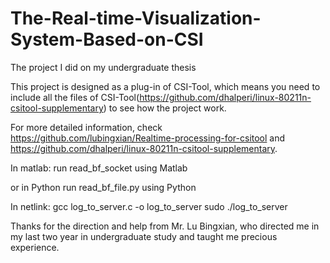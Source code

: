 # The-Real-time-Visualization-System-Based-on-CSI
The project I did on my undergraduate thesis

This project is designed as a plug-in of CSI-Tool, which means you need to include all the files of CSI-Tool(https://github.com/dhalperi/linux-80211n-csitool-supplementary) to see how the project work.

For more detailed information, check https://github.com/lubingxian/Realtime-processing-for-csitool and https://github.com/dhalperi/linux-80211n-csitool-supplementary.

In matlab:
run read_bf_socket using Matlab

or in Python
run read_bf_file.py using Python


In netlink:
gcc log_to_server.c -o log_to_server
sudo ./log_to_server <ip> <port>
  
Thanks for the direction and help from Mr. Lu Bingxian, who directed me in my last two year in undergraduate study and taught me precious experience.
